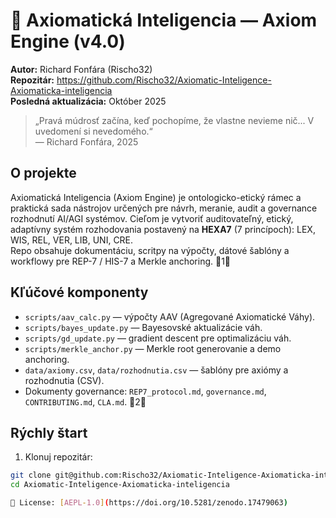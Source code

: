 # 🧭 Axiomatická Inteligencia — Axiom Engine (v4.0)

**Autor:** Richard Fonfára (Rischo32)  
**Repozitár:** https://github.com/Rischo32/Axiomatic-Inteligence-Axiomaticka-inteligencia  
**Posledná aktualizácia:** Október 2025

> „Pravá múdrosť začína, keď pochopíme, že vlastne nevieme nič... V uvedomení si nevedomého.“  
> — Richard Fonfára, 2025

## O projekte
Axiomatická Inteligencia (Axiom Engine) je ontologicko-etický rámec a praktická sada nástrojov určených
pre návrh, meranie, audit a governance rozhodnutí AI/AGI systémov. Cieľom je vytvoriť auditovateľný,
etický, adaptívny systém rozhodovania postavený na **HEXA7** (7 princípoch): LEX, WIS, REL, VER, LIB, UNI, CRE.  
Repo obsahuje dokumentáciu, scritpy na výpočty, dátové šablóny a workflowy pre REP-7 / HIS-7 a Merkle anchoring. 1

## Kľúčové komponenty
- `scripts/aav_calc.py` — výpočty AAV (Agregované Axiomatické Váhy).  
- `scripts/bayes_update.py` — Bayesovské aktualizácie váh.  
- `scripts/gd_update.py` — gradient descent pre optimalizáciu váh.  
- `scripts/merkle_anchor.py` — Merkle root generovanie a demo anchoring.  
- `data/axiomy.csv`, `data/rozhodnutia.csv` — šablóny pre axiómy a rozhodnutia (CSV).  
- Dokumenty governance: `REP7_protocol.md`, `governance.md`, `CONTRIBUTING.md`, `CLA.md`. 2

## Rýchly štart
1. Klonuj repozitár:
```bash
git clone git@github.com:Rischo32/Axiomatic-Inteligence-Axiomaticka-inteligencia.git
cd Axiomatic-Inteligence-Axiomaticka-inteligencia

📜 License: [AEPL-1.0](https://doi.org/10.5281/zenodo.17479063)